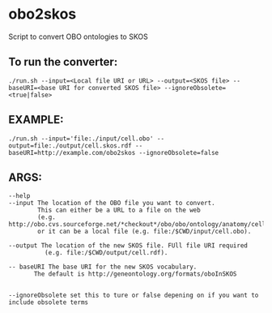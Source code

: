 # obo2skos
Script to convert OBO ontologies to SKOS

To run the converter:
---------------------

	./run.sh --input=<Local file URI or URL> --output=<SKOS file> --baseURI=<base URI for converted SKOS file> --ignoreObsolete=<true|false>

EXAMPLE:
---------

	./run.sh --input='file:./input/cell.obo' --output=file:./output/cell.skos.rdf --baseURI=http://example.com/obo2skos --ignoreObsolete=false

ARGS:
-----

	--help
	--input The location of the OBO file you want to convert.
        	This can either be a URL to a file on the web
        	(e.g. http://obo.cvs.sourceforge.net/*checkout*/obo/obo/ontology/anatomy/cell_type/cell.obo)
        	or it can be a local file (e.g. file:/$CWD/input/cell.obo).

	--output The location of the new SKOS file. FUll file URI required
        	  (e.g. file:/$CWD/output/cell.rdf).

	-- baseURI The base URI for the new SKOS vocabulary.
           The default is http://geneontology.org/formats/oboInSKOS


	--ignoreObsolete set this to ture or false depening on if you want to include obsolete terms

